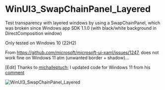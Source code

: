 # WinUI3_SwapChainPanel_Layered

Test transparency with layered windows by using a SwapChainPanel, which was broken since Windows app SDK 1.1.0 (with black/white background in DirectComposition window)

Only tested on Windows 10 (22H2)

From https://github.com/microsoft/microsoft-ui-xaml/issues/1247, does not work fine on Windows 11 atm (unwanted border + shadow)...

[Edit] Thanks to [michalleptuch](https://github.com/michalleptuch); I updated code for Windows 11 from his [comment](https://github.com/microsoft/microsoft-ui-xaml/issues/1247#issuecomment-1374474960)

![WinUI3_SwapChainPanel_Layered](https://user-images.githubusercontent.com/22345506/211046259-2db0730f-35ff-4aec-80fa-ed53fc086e67.jpg)
